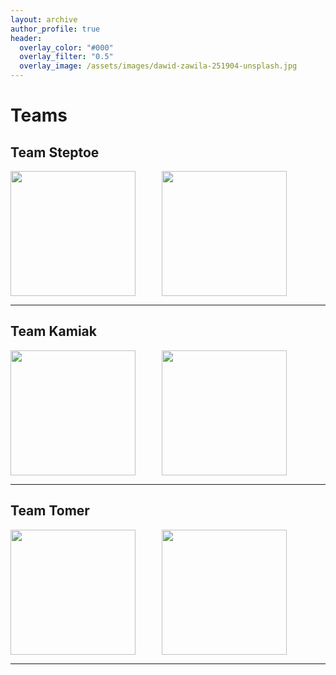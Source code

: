```yaml
---
layout: archive
author_profile: true
header:
  overlay_color: "#000"
  overlay_filter: "0.5"
  overlay_image: /assets/images/dawid-zawila-251904-unsplash.jpg
---
```

# Teams

## Team Steptoe

<div style="width:48%;float:left;">
<img src="/symposium/assets/images/turpin.jpg" id="teamwsu0" style="width:200px;" />
</div>
<div style="width:48%;float:left;">
<img src="/symposium/assets/images/sun.jpg" id="teamui0" style="width:200px;" />
</div>
<div style="clear:both;"></div>
<hr />

<h2 id="team-kamiak">Team Kamiak</h2>
<div style="width:48%;float:left;">
<img src="/symposium/assets/images/gillreath-brown.jpg" id="teamwsu1" style="width:200px;" />
</div>
<div style="width:48%;float:left;">
<img src="/symposium/assets/images/nelson.jpg" id="teamui1" style="width:200px;" />
</div>

<div style="clear:both;"></div>
<hr />

<h2 id="team-tomer">Team Tomer</h2>
<div style="width:48%;float:left;">
<img src="/symposium/assets/images/fournier.jpg" id="teamwsu2" style="width:200px;" />
</div>
<div style="width:48%;float:left;">
<img src="/symposium/assets/images/campbell.jpg" id="teamui2" style="width:200px;" />
</div>
<div style="clear:both;"></div>
<hr />
